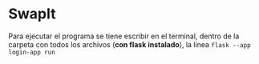 # SwapIt

Para ejecutar el programa se tiene escribir en el terminal, dentro de la carpeta con todos los archivos (**con flask instalado**), la línea `flask --app login-app run`
